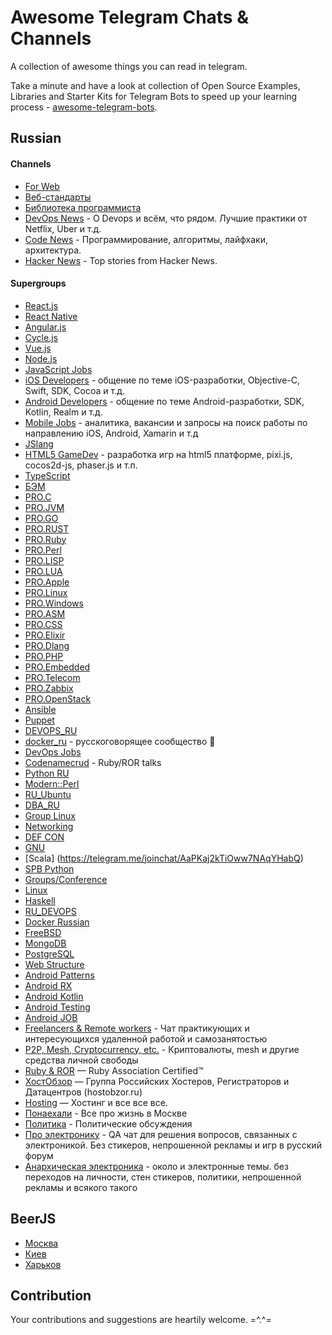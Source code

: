 # Awesome Telegram Chats & Channels

A collection of awesome things you can read in telegram.

Take a minute and have a look at collection of Open Source Examples, Libraries and Starter Kits for Telegram Bots to speed up your learning process - [awesome-telegram-bots](https://github.com/DenisIzmaylov/awesome-telegram-bots).


## Russian

#### Channels

- [For Web](https://telegram.me/forwebdev)
- [Веб-стандарты](https://telegram.me/webstandards_ru)
- [Библиотека программиста](https://telegram.me/proglibrary)
- [DevOps News](https://telegram.me/devops_news) - О Devops и всём, что рядом. Лучшие практики от Netflix, Uber и т.д. 
- [Code News](https://telegram.me/code_news) - Программирование, алгоритмы, лайфхаки, архитектура.
- [Hacker News](https://telegram.me/hacker_news_feed) - Top stories from Hacker News.

#### Supergroups

- [React.js](https://telegram.me/react_js)
- [React Native](https://telegram.me/reactnative_ru)
- [Angular.js](https://telegram.me/angular_js)
- [Cycle.js](https://telegram.me/cyclejs_ru)
- [Vue.js](https://telegram.me/vuejs_ru)
- [Node.js](https://telegram.me/nodejs_ru)
- [JavaScript Jobs](https://telegram.me/javascript_jobs)
- [iOS Developers](https://telegram.me/ios_ru) - общение по теме iOS-разработки, Objective-C, Swift, SDK, Cocoa и т.д.
- [Android Developers](https://telegram.me/android_ru) - общение по теме Android-разработки, SDK, Kotlin, Realm и т.д.
- [Mobile Jobs](https://telegram.me/mobile_jobs) - аналитика, вакансии и запросы на поиск работы по направлению iOS, Android, Xamarin и т.д
- [JSlang](https://telegram.me/JSlang)
- [HTML5 GameDev](https://telegram.me/joinchat/Cm9nK0CbDzghfTHd4hipYQ) - разработка игр на html5 платформе, pixi.js, cocos2d-js, phaser.js и т.п.
- [TypeScript](https://telegram.me/joinchat/CymduD8d8RrQ1-ldWD8VmA)
- [БЭМ](https://telegram.me/bem_ru)
- [PRO.C](https://telegram.me/proCxx)
- [PRO.JVM](https://telegram.me/JVMchat)
- [PRO.GO](https://telegram.me/proGo)
- [PRO.RUST](https://telegram.me/proRust)
- [PRO.Ruby](https://telegram.me/joinchat/Be4rsT2NuB3CyJaF26j1kA)
- [PRO.Perl](https://telegram.me/joinchat/Be4rsT4DDU3xVxVriFNTyw)
- [PRO.LISP](https://telegram.me/joinchat/Be4rsTvFzQ4yIktHsNNYrA)
- [PRO.LUA](https://telegram.me/proLUA)
- [PRO.Apple](https://telegram.me/proApple)
- [PRO.Linux](https://telegram.me/joinchat/A2eDLzu6qWFlMl2nLn9SEA)
- [PRO.Windows](https://telegram.me/joinchat/Be4rsT5IrA8x69FnrpMMvw)
- [PRO.ASM](https://telegram.me/proAsm)
- [PRO.CSS](https://telegram.me/procss)
- [PRO.Elixir](https://telegram.me/proelixir)
- [PRO.Dlang](https://telegram.me/prodlang)
- [PRO.PHP](https://telegram.me/prophp7)
- [PRO.Embedded](https://telegram.me/proembedded)
- [PRO.Telecom](https://telegram.me/protelecom)
- [PRO.Zabbix](https://telegram.me/prozabbix)
- [PRO.OpenStack](https://telegram.me/pro_openstack)
- [Ansible](https://telegram.me/pro_ansible)
- [Puppet](https://telegram.me/ru_Puppet)
- [DEVOPS_RU](https://telegram.me/devops_ru)
- [docker_ru](https://telegram.me/docker_ru) - русскоговорящее сообщество 🐳
- [DevOps Jobs](https://telegram.me/devops_jobs)
- [Codenamecrud](https://telegram.me/codenamecrud) - Ruby/ROR talks
- [Python RU](https://telegram.me/ru_python)
- [Modern::Perl](https://telegram.me/modernperl)
- [RU_Ubuntu](https://telegram.me/ru_ubuntu)
- [DBA_RU](https://telegram.me/dba_ru)
- [Group Linux](https://telegram.me/grouplinux)
- [Networking](https://telegram.me/ntwrk)
- [DEF CON](https://telegram.me/DC7499)
- [GNU](https://telegram.me/gentoochuu)
- [Scala] (https://telegram.me/joinchat/AaPKaj2kTiOww7NAqYHabQ)
- [SPB Python](https://telegram.me/spbpython)
- [Groups/Conference](https://telegram.me/spbpython)
- [Linux](https://telegram.me/joinchat/A2eDLzu6qWFlMl2nLn9SEA)
- [Haskell](https://telegram.me/haskellru)
- [RU_DEVOPS](https://telegram.me/ru_devops)
- [Docker Russian](https://telegram.me/ru_docker)
- [FreeBSD](https://telegram.me/freebsd_ru)
- [MongoDB](https://telegram.me/MongoDBRussian)
- [PostgreSQL](https://telegram.me/pgsql)
- [Web Structure](https://telegram.me/web_structure)
- [Android Patterns](https://telegram.me/joinchat/AwzlGwjYhbd5dVP0tDAMtQ)
- [Android RX](https://telegram.me/joinchat/AwzlGwe-NNaCtH4N1EQpjw)
- [Android Kotlin](https://telegram.me/joinchat/AwzlGwh_SbAgL5uPwENsCg)
- [Android Testing](https://telegram.me/joinchat/AwzlGwgaAeI5viENj1fuYA)
- [Android JOB](https://telegram.me/joinchat/AwzlGwbLr3mxFZ0vtD8OZQ)
- [Freelancers & Remote workers](https://telegram.me/ru_freelancers) - Чат практикующих и интересующихся удаленной работой и самозанятостью
- [P2P, Mesh, Cryptocurrency, etc.](https://telegram.me/distributed) - Криптовалюты, mesh и другие средства личной свободы
- [Ruby & ROR](https://telegram.me/rubylang) — Ruby Association Certified™
- [ХостОбзор](https://telegram.me/hostobzor) — Группа Российских Хостеров, Регистраторов и Датацентров (hostobzor.ru)
- [Hosting](https://telegram.me/pro_hosting) — Хостинг и все все все.   
- [Понаехали](https://telegram.me/ponaehali) - Все про жизнь в Москве
- [Политика](https://telegram.me/ru_politics) - Политические обсуждения
- [Про электронику](https://telegram.me/ru_electronics) - QA чат для решения вопросов, связанных с электроникой. Без стикеров, непрошенной рекламы и игр в русский форум
- [Анархическая электроника](https://telegram.me/ru_arduino) - около и электронные темы. без переходов на личности, стен стикеров, политики, непрошенной рекламы и всякого такого

## BeerJS

- [Москва](https://telegram.me/beerjs)
- [Киев](https://telegram.me/beerjskyiv)
- [Харьков](https://telegram.me/beerjskharkiv)

## Contribution

Your contributions and suggestions are heartily welcome. =^.^=
